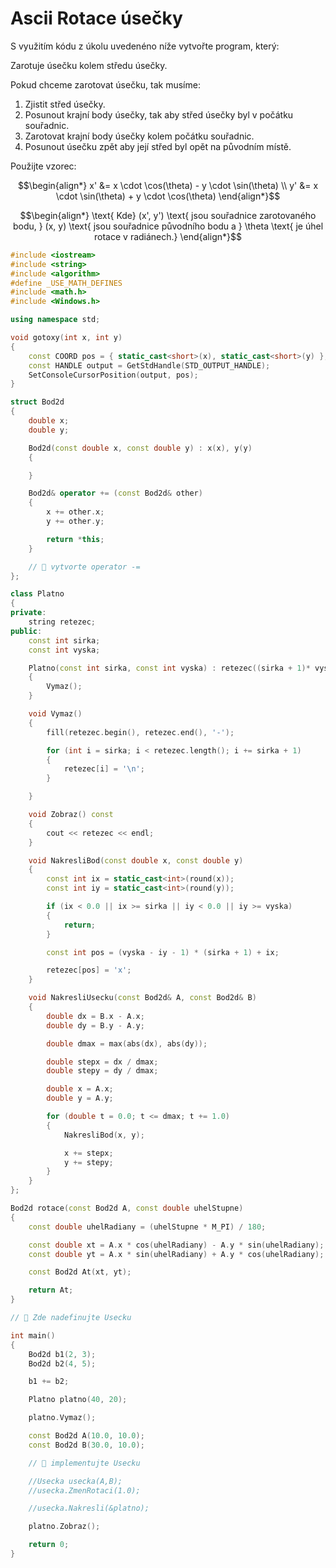 # Ascii Rotace úsečky

S využitím kódu z úkolu uvedenéno níže vytvořte program, který:

Zarotuje úsečku kolem středu úsečky.

Pokud chceme zarotovat úsečku, tak musíme:

 1) Zjistit střed úsečky.
 2) Posunout krajní body úsečky, tak aby střed úsečky byl v počátku souřadnic.
 3) Zarotovat krajní body úsečky kolem počátku souřadnic.
 4) Posunout úsečku zpět aby její střed byl opět na původním místě.

Použijte vzorec:

$$\begin{align*}
x' &= x \cdot \cos(\theta) - y \cdot \sin(\theta) \\
y' &= x \cdot \sin(\theta) + y \cdot \cos(\theta)
\end{align*}$$

$$\begin{align*}
\text{ Kde} (x', y') \text{ jsou souřadnice zarotovaného bodu, }
(x, y) \text{ jsou souřadnice původního bodu a }
\theta \text{ je úhel rotace v radiánech.}
\end{align*}$$

```cpp
#include <iostream>
#include <string>
#include <algorithm>
#define _USE_MATH_DEFINES
#include <math.h>
#include <Windows.h>

using namespace std;

void gotoxy(int x, int y)
{
    const COORD pos = { static_cast<short>(x), static_cast<short>(y) };
    const HANDLE output = GetStdHandle(STD_OUTPUT_HANDLE);
    SetConsoleCursorPosition(output, pos);
}

struct Bod2d
{
    double x;
    double y;

    Bod2d(const double x, const double y) : x(x), y(y)
    {

    }

    Bod2d& operator += (const Bod2d& other)
    {
        x += other.x;
        y += other.y;

        return *this;
    }

    // 🚀 vytvorte operator -=
};

class Platno
{
private:
    string retezec;
public:
    const int sirka;
    const int vyska;

    Platno(const int sirka, const int vyska) : retezec((sirka + 1)* vyska, '-'), sirka(sirka), vyska(vyska)
    {
        Vymaz();
    }

    void Vymaz()
    {
        fill(retezec.begin(), retezec.end(), '-');

        for (int i = sirka; i < retezec.length(); i += sirka + 1)
        {
            retezec[i] = '\n';
        }

    }

    void Zobraz() const
    {
        cout << retezec << endl;
    }

    void NakresliBod(const double x, const double y)
    {
        const int ix = static_cast<int>(round(x));
        const int iy = static_cast<int>(round(y));

        if (ix < 0.0 || ix >= sirka || iy < 0.0 || iy >= vyska)
        {
            return;
        }

        const int pos = (vyska - iy - 1) * (sirka + 1) + ix;

        retezec[pos] = 'x';
    }

    void NakresliUsecku(const Bod2d& A, const Bod2d& B)
    {
        double dx = B.x - A.x;
        double dy = B.y - A.y;

        double dmax = max(abs(dx), abs(dy));

        double stepx = dx / dmax;
        double stepy = dy / dmax;

        double x = A.x;
        double y = A.y;

        for (double t = 0.0; t <= dmax; t += 1.0)
        {
            NakresliBod(x, y);

            x += stepx;
            y += stepy;
        }
    }
};

Bod2d rotace(const Bod2d A, const double uhelStupne)
{
    const double uhelRadiany = (uhelStupne * M_PI) / 180;

    const double xt = A.x * cos(uhelRadiany) - A.y * sin(uhelRadiany);
    const double yt = A.x * sin(uhelRadiany) + A.y * cos(uhelRadiany);

    const Bod2d At(xt, yt);

    return At;
}

// 🚀 Zde nadefinujte Usecku

int main()
{
    Bod2d b1(2, 3);
    Bod2d b2(4, 5);

    b1 += b2;

    Platno platno(40, 20);

    platno.Vymaz();

    const Bod2d A(10.0, 10.0);
    const Bod2d B(30.0, 10.0);

    // 🚀 implementujte Usecku

    //Usecka usecka(A,B);
    //usecka.ZmenRotaci(1.0);

    //usecka.Nakresli(&platno);

    platno.Zobraz();

    return 0;
}
```

